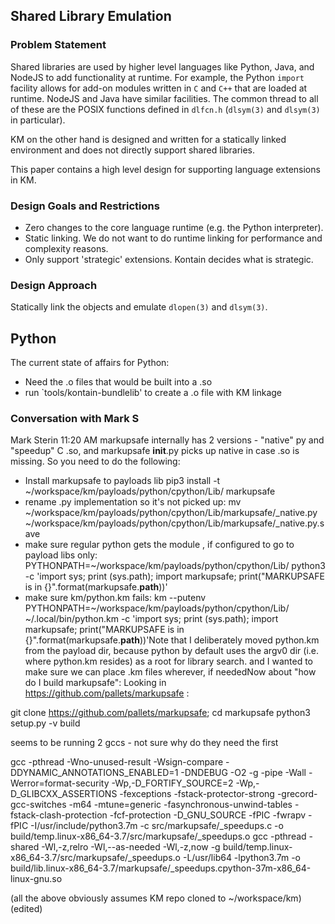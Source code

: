 ## Shared Library Emulation

### Problem Statement

Shared libraries are used by higher level languages like Python, Java, and NodeJS to add functionality at runtime. For example, the Python `import` facility allows for add-on modules written in `C` and `C++` that are loaded at runtime. NodeJS and Java have similar facilities. The common thread to all of these are the POSIX functions defined in `dlfcn.h` (`dlsym(3)` and `dlsym(3)` in particular).

KM on the other hand is designed and written for a statically linked environment and does not directly support shared libraries.

This paper contains a high level design for supporting language extensions in KM.

### Design Goals and Restrictions
* Zero changes to the core language runtime (e.g. the Python interpreter).
* Static linking. We do not want to do runtime linking for performance and complexity reasons.
* Only support 'strategic' extensions. Kontain decides what is strategic.

### Design Approach

Statically link the objects and emulate `dlopen(3)` and `dlsym(3)`.

## Python
The current state of affairs for Python:
* Need the .o files that would be built into a .so
* run `tools/kontain-bundlelib' to create a .o file with KM linkage

### Conversation with Mark S
Mark Sterin 11:20 AM
markupsafe internally has 2 versions - "native" py and "speedup" C .so, and markupsafe __init__.py picks up native in case .so is missing. So you need to do the following:
* Install markupsafe to payloads lib pip3 install -t ~/workspace/km/payloads/python/cpython/Lib/ markupsafe
* rename .py implementation so it's not picked up: mv ~/workspace/km/payloads/python/cpython/Lib/markupsafe/_native.py ~/workspace/km/payloads/python/cpython/Lib/markupsafe/_native.py.save
* make sure regular python gets the module , if configured to go to payload libs only: PYTHONPATH=~/workspace/km/payloads/python/cpython/Lib/ python3 -c 'import sys; print (sys.path); import markupsafe; print("MARKUPSAFE is in {}".format(markupsafe.__path__))'
* make sure km/python.km fails: km --putenv PYTHONPATH=~/workspace/km/payloads/python/cpython/Lib/ ~/.local/bin/python.km -c 'import sys; print (sys.path); import markupsafe; print("MARKUPSAFE is in {}".format(markupsafe.__path__))'Note that I deliberately moved python.km from the payload dir, because python by default uses the argv0 dir (i.e. where python.km resides) as a root for library search. and I wanted to make sure we can place .km files wherever,  if neededNow about "how do I build markupsafe":  Looking in https://github.com/pallets/markupsafe :

git clone https://github.com/pallets/markupsafe; cd markupsafe
python3 setup.py -v build

seems to be running 2 gccs - not sure why do they need the first

gcc -pthread -Wno-unused-result -Wsign-compare -DDYNAMIC_ANNOTATIONS_ENABLED=1 -DNDEBUG -O2 -g -pipe -Wall -Werror=format-security -Wp,-D_FORTIFY_SOURCE=2 -Wp,-D_GLIBCXX_ASSERTIONS -fexceptions -fstack-protector-strong -grecord-gcc-switches -m64 -mtune=generic -fasynchronous-unwind-tables -fstack-clash-protection -fcf-protection -D_GNU_SOURCE -fPIC -fwrapv -fPIC -I/usr/include/python3.7m -c src/markupsafe/_speedups.c -o build/temp.linux-x86_64-3.7/src/markupsafe/_speedups.o
gcc -pthread -shared -Wl,-z,relro -Wl,--as-needed -Wl,-z,now -g build/temp.linux-x86_64-3.7/src/markupsafe/_speedups.o -L/usr/lib64 -lpython3.7m -o build/lib.linux-x86_64-3.7/markupsafe/_speedups.cpython-37m-x86_64-linux-gnu.so

(all the above obviously assumes KM repo cloned to ~/workspace/km) (edited) 